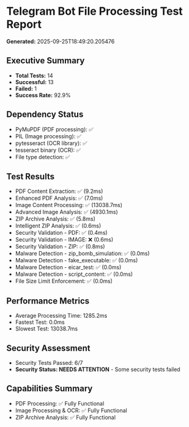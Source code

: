 
# Telegram Bot File Processing Test Report
**Generated:** 2025-09-25T18:49:20.205476

## Executive Summary
- **Total Tests:** 14
- **Successful:** 13 
- **Failed:** 1
- **Success Rate:** 92.9%

## Dependency Status
- PyMuPDF (PDF processing): ✅
- PIL (Image processing): ✅
- pytesseract (OCR library): ✅
- tesseract binary (OCR): ✅
- File type detection: ✅

## Test Results
- PDF Content Extraction: ✅ (9.2ms)
- Enhanced PDF Analysis: ✅ (7.0ms)
- Image Content Processing: ✅ (13038.7ms)
- Advanced Image Analysis: ✅ (4930.1ms)
- ZIP Archive Analysis: ✅ (5.8ms)
- Intelligent ZIP Analysis: ✅ (0.6ms)
- Security Validation - PDF: ✅ (0.4ms)
- Security Validation - IMAGE: ❌ (0.6ms)
- Security Validation - ZIP: ✅ (0.8ms)
- Malware Detection - zip_bomb_simulation: ✅ (0.0ms)
- Malware Detection - fake_executable: ✅ (0.0ms)
- Malware Detection - eicar_test: ✅ (0.0ms)
- Malware Detection - script_content: ✅ (0.0ms)
- File Size Limit Enforcement: ✅ (0.0ms)

## Performance Metrics
- Average Processing Time: 1285.2ms
- Fastest Test: 0.0ms
- Slowest Test: 13038.7ms

## Security Assessment
- Security Tests Passed: 6/7
- **Security Status: NEEDS ATTENTION** - Some security tests failed

## Capabilities Summary
- PDF Processing: ✅ Fully Functional
- Image Processing & OCR: ✅ Fully Functional
- ZIP Archive Analysis: ✅ Fully Functional
